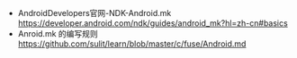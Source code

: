 - AndroidDevelopers官网-NDK-Android.mk https://developer.android.com/ndk/guides/android_mk?hl=zh-cn#basics
- Anroid.mk 的编写规则 https://github.com/sulit/learn/blob/master/c/fuse/Android.md

